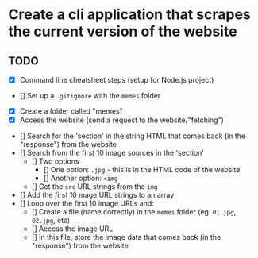 # Create a cli application that scrapes the current version of the website

## TODO

- [x] Command line cheatsheet steps (setup for Node.js project)
- [] Set up a `.gitignore` with the `memes` folder
- [x] Create a folder called "memes"
- [x] Access the website (send a request to the website/"fetching")
- [] Search for the 'section' in the string HTML that comes back (in the "response") from the website
- [] Search from the first 10 image sources in the 'section'
  - [] Two options
    - [] One option: `.jpg` - this is in the HTML code of the website
    - [] Another option: `<img`
  - [] Get the `src` URL strings from the `img`
- [] Add the first 10 mage URL strings to an array
- [] Loop over the first 10 image URLs and:
  - [] Create a file (name correctly) in the `memes` folder (eg. `01.jpg`, `02.jpg`, etc)
  - [] Access the image URL
  - [] In this file, store the image data that comes back (in the "response") from the website
